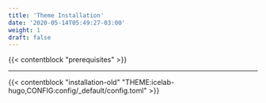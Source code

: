 ```yaml
---
title: 'Theme Installation'
date: '2020-05-14T05:49:27-03:00'
weight: 1
draft: false
---
```


{{< contentblock "prerequisites" >}}

---

{{< contentblock "installation-old" "THEME:icelab-hugo,CONFIG:config/_default/config.toml" >}}
